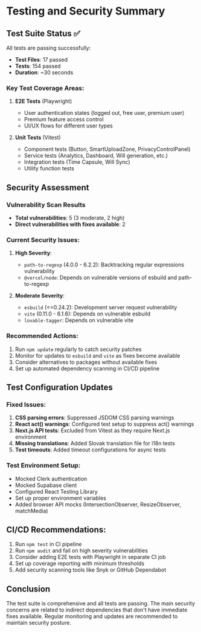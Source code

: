 # Testing and Security Summary

## Test Suite Status ✅
All tests are passing successfully:
- **Test Files**: 17 passed
- **Tests**: 154 passed
- **Duration**: ~30 seconds

### Key Test Coverage Areas:
1. **E2E Tests** (Playwright)
   - User authentication states (logged out, free user, premium user)
   - Premium feature access control
   - UI/UX flows for different user types

2. **Unit Tests** (Vitest)
   - Component tests (Button, SmartUploadZone, PrivacyControlPanel)
   - Service tests (Analytics, Dashboard, Will generation, etc.)
   - Integration tests (Time Capsule, Will Sync)
   - Utility function tests

## Security Assessment

### Vulnerability Scan Results
- **Total vulnerabilities**: 5 (3 moderate, 2 high)
- **Direct vulnerabilities with fixes available**: 2

### Current Security Issues:
1. **High Severity**:
   - `path-to-regexp` (4.0.0 - 6.2.2): Backtracking regular expressions vulnerability
   - `@vercel/node`: Depends on vulnerable versions of esbuild and path-to-regexp

2. **Moderate Severity**:
   - `esbuild` (<=0.24.2): Development server request vulnerability
   - `vite` (0.11.0 - 6.1.6): Depends on vulnerable esbuild
   - `lovable-tagger`: Depends on vulnerable vite

### Recommended Actions:
1. Run `npm update` regularly to catch security patches
2. Monitor for updates to `esbuild` and `vite` as fixes become available
3. Consider alternatives to packages without available fixes
4. Set up automated dependency scanning in CI/CD pipeline

## Test Configuration Updates

### Fixed Issues:
1. **CSS parsing errors**: Suppressed JSDOM CSS parsing warnings
2. **React act() warnings**: Configured test setup to suppress act() warnings
3. **Next.js API tests**: Excluded from Vitest as they require Next.js environment
4. **Missing translations**: Added Slovak translation file for i18n tests
5. **Test timeouts**: Added timeout configurations for async tests

### Test Environment Setup:
- Mocked Clerk authentication
- Mocked Supabase client
- Configured React Testing Library
- Set up proper environment variables
- Added browser API mocks (IntersectionObserver, ResizeObserver, matchMedia)

## CI/CD Recommendations:
1. Run `npm test` in CI pipeline
2. Run `npm audit` and fail on high severity vulnerabilities
3. Consider adding E2E tests with Playwright in separate CI job
4. Set up coverage reporting with minimum thresholds
5. Add security scanning tools like Snyk or GitHub Dependabot

## Conclusion
The test suite is comprehensive and all tests are passing. The main security concerns are related to indirect dependencies that don't have immediate fixes available. Regular monitoring and updates are recommended to maintain security posture.
